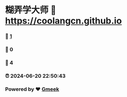# 糊弄学大师 :link: https://coolangcn.github.io 
### :page_facing_up: [1](https://coolangcn.github.io/tag.html) 
### :speech_balloon: 0 
### :hibiscus: 4 
### :alarm_clock: 2024-06-20 22:50:43 
### Powered by :heart: [Gmeek](https://github.com/Meekdai/Gmeek)
